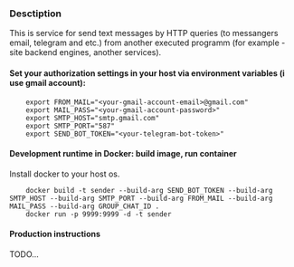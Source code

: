 ### Desctiption   
This is service for send text messages by HTTP queries (to messangers email, telegram and etc.) from another executed programm (for example - site backend engines, another services).   
#### Set your authorization settings in your host via environment variables (i use gmail account):   
```console
    export FROM_MAIL="<your-gmail-account-email>@gmail.com"
    export MAIL_PASS="<your-gmail-account-password>"
    export SMTP_HOST="smtp.gmail.com"
    export SMTP_PORT="587"
    export SEND_BOT_TOKEN="<your-telegram-bot-token>"
```   
#### Development runtime in Docker: build image, run container   
Install docker to your host os.   

```console
    docker build -t sender --build-arg SEND_BOT_TOKEN --build-arg SMTP_HOST --build-arg SMTP_PORT --build-arg FROM_MAIL --build-arg MAIL_PASS --build-arg GROUP_CHAT_ID .
    docker run -p 9999:9999 -d -t sender
```   
#### Production instructions   
TODO...
